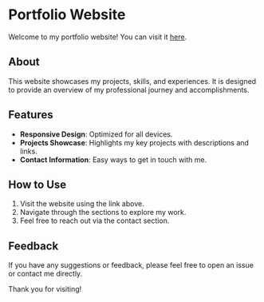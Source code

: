 # Portfolio Website

Welcome to my portfolio website! You can visit it [here](https://ming33333.github.io/personalWebsite2/).

## About

This website showcases my projects, skills, and experiences. It is designed to provide an overview of my professional journey and accomplishments.

## Features

- **Responsive Design**: Optimized for all devices.
- **Projects Showcase**: Highlights my key projects with descriptions and links.
- **Contact Information**: Easy ways to get in touch with me.

## How to Use

1. Visit the website using the link above.
2. Navigate through the sections to explore my work.
3. Feel free to reach out via the contact section.

## Feedback

If you have any suggestions or feedback, please feel free to open an issue or contact me directly.

Thank you for visiting!